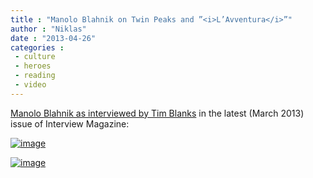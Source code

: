 ```yaml
---
title : "Manolo Blahnik on Twin Peaks and ”<i>L’Avventura</i>”"
author : "Niklas"
date : "2013-04-26"
categories : 
 - culture
 - heroes
 - reading
 - video
---
```


[Manolo Blahnik as interviewed by Tim Blanks](http://www.interviewmagazine.com/fashion/manolo-blahnik/) in the latest (March 2013) issue of Interview Magazine:

[![image](https://niklasblog.com/wp-content/wpid-20130426_073743_1.jpg "20130426_073743_1.jpg")](https://niklasblog.com/wp-content/wpid-20130426_073743_1.jpg)

[![image](https://niklasblog.com/wp-content/wpid-20130426_073817_11.jpg "20130426_073817_1.jpg")](https://niklasblog.com/wp-content/wpid-20130426_073817_11.jpg)
